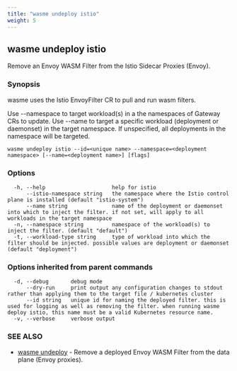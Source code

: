 ```yaml
---
title: "wasme undeploy istio"
weight: 5
---
```

## wasme undeploy istio

Remove an Envoy WASM Filter from the Istio Sidecar Proxies (Envoy).

### Synopsis

wasme uses the Istio EnvoyFilter CR to pull and run wasm filters.

Use --namespace to target workload(s) in a the namespaces of Gateway CRs to update.
Use --name to target a specific workload (deployment or daemonset) in the target namespace. If unspecified, all deployments 
in the namespace will be targeted.


```
wasme undeploy istio --id=<unique name> --namespace=<deployment namespace> [--name=<deployment name>] [flags]
```

### Options

```
  -h, --help                     help for istio
      --istio-namespace string   the namespace where the Istio control plane is installed (default "istio-system")
      --name string              name of the deployment or daemonset into which to inject the filter. if not set, will apply to all workloads in the target namespace
  -n, --namespace string         namespace of the workload(s) to inject the filter. (default "default")
  -t, --workload-type string     type of workload into which the filter should be injected. possible values are deployment or daemonset (default "deployment")
```

### Options inherited from parent commands

```
  -d, --debug       debug mode
      --dry-run     print output any configuration changes to stdout rather than applying them to the target file / kubernetes cluster
      --id string   unique id for naming the deployed filter. this is used for logging as well as removing the filter. when running wasme deploy istio, this name must be a valid Kubernetes resource name.
  -v, --verbose     verbose output
```

### SEE ALSO

* [wasme undeploy](../wasme_undeploy)	 - Remove a deployed Envoy WASM Filter from the data plane (Envoy proxies).

